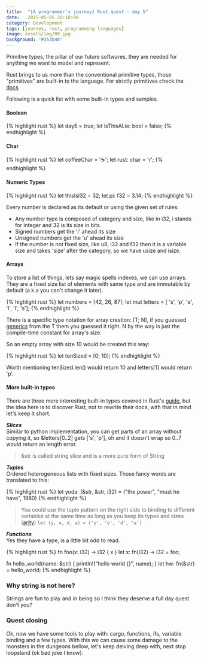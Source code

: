 ```yaml
---
title:  "[A programmer's journey] Rust quest - day 5"
date:   2015-05-05 20:18:00
category: Development
tags: [journey, rust, programming languages]
image: assets/img/09.jpg
background: "#353b48"
---
```

Primitive types, the pillar of our future softwares, they are needed for anything we want to model and represent.

Rust brings to us more than the conventional primitive types, those "primitives" are built-in to the language. For strictly primitives check the [docs](https://doc.rust-lang.org/reference.html#primitive-types)

Following is a quick list with some built-in types and samples.

#### Boolean
{% highlight rust %}
let day5 = true;
let isThisALie: bool = false;
{% endhighlight %}

#### Char
{% highlight rust %}
let coffeeChar = '☕';
let rust: char = 'r';
{% endhighlight %}

#### Numeric Types
{% highlight rust %}
let thisIsI32 = 32;
let pi: f32 = 3.14;
{% endhighlight %}

Every number is declared as its default or using the given set of rules:  

* Any number type is composed of category and size, like in i32, i stands for integer and 32 is its size in bits.
* Signed numbers get the 'i' ahead its size
* Unsigned numbers get the 'u' ahead its size
* If the number is not fixed size, like u8, i32 and f32 then it is a variable size and takes 'size' after the category, so we have usize and isize.

#### Arrays

To store a list of things, lets say magic spells indexes, we can use arrays. They are a fixed size list of elements with same type and are immutable by default (a.k.a you can't change it later).

{% highlight rust %}
let numbers = [42, 26, 87];
let mut letters  = [ 's', 'p', 'e', 'l', 'l', 's'];
{% endhighlight %}

There is a specific type notation for array creation: [T; N], if you guessed [generics](http://doc.rust-lang.org/book/generics.html) from the T them you guessed it right. N by the way is just the compile-time constant for array's size.

So an empty array with size 10 would be created this way:

{% highlight rust %}
let tenSized = [0; 10];
{% endhighlight %}

Worth mentioning tenSized.len() would return 10 and letters[1] would return 'p'.

#### More built-in types

There are three more interesting built-in types covered in Rust's [guide](http://doc.rust-lang.org/book/primitive-types.html), but the idea here is to discover Rust, not to rewrite their docs, with that in mind let's keep it short.

__*Slices*__  
Similar to python implementation, you can get parts of an array without copying it, so &letters[0..2] gets ['s', 'p'], oh and it doesn't wrap so 0..7 would return an length error.

> &str is called string slice and is a more pure form of String

__*Tuples*__  
Ordered heterogeneous lists with fixed sizes. Those fancy words are translated to this:

{% highlight rust %}
let yoda: (&str, &str, i32) = ("the power", "must he have", 1980)
{% endhighlight %}

> You could use the tuple pattern on the right side to binding to different variables at the same time as long as you keep its types and sizes ([arity](http://doc.rust-lang.org/book/glossary.html#arity)) ```let (y, o, d, a) = ('y', 'o', 'd', 'a')```

__*Functions*__  
Yes they have a type, is a little bit odd to read.

{% highlight rust %}
fn foo(x: i32) -> i32 { x }
let x: fn(i32) -> i32 = foo;

fn hello_world(name: &str) { println!("hello world {}", name); }
let hw: fn(&str) = hello_world;
{% endhighlight %}

### Why string is not here?

Strings are fun to play and in being so I think they deserve a full day quest don't you?

### Quest closing

Ok, now we have some tools to play with: cargo, functions, ifs, variable binding and a few types. With this we can cause some damage to the monsters in the dungeons bellow, let's keep delving deep with, next stop loopsland (ok bad joke I know).
